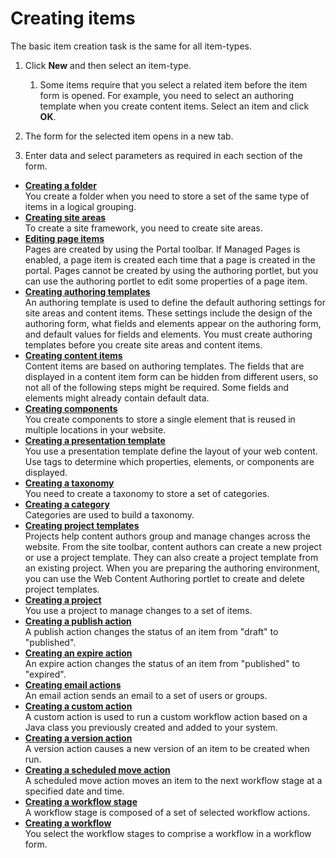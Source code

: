 # Creating items


The basic item creation task is the same for all item-types.

1.  Click **New** and then select an item-type.

    1.  Some items require that you select a related item before the item form is opened. For example, you need to select an authoring template when you create content items. Select an item and click **OK**.

2.  The form for the selected item opens in a new tab.

3.  Enter data and select parameters as required in each section of the form.


-   **[Creating a folder](wcm_dev_folders_creating.md)**  
You create a folder when you need to store a set of the same type of items in a logical grouping.
-   **[Creating site areas](wcm_dev_sites_items_creating.md)**  
To create a site framework, you need to create site areas.
-   **[Editing page items](../creating_items/editing_page_items/index.md)**  
Pages are created by using the Portal toolbar. If Managed Pages is enabled, a page item is created each time that a page is created in the portal. Pages cannot be created by using the authoring portlet, but you can use the authoring portlet to edit some properties of a page item.
-   **[Creating authoring templates](../creating_items/creating_authoring_templates/index.md)**  
An authoring template is used to define the default authoring settings for site areas and content items. These settings include the design of the authoring form, what fields and elements appear on the authoring form, and default values for fields and elements. You must create authoring templates before you create site areas and content items.
-   **[Creating content items](../creating_items/creating_content_items/index.md)**  
Content items are based on authoring templates. The fields that are displayed in a content item form can be hidden from different users, so not all of the following steps might be required. Some fields and elements might already contain default data.
-   **[Creating components](wcm_dev_component_creating.md)**  
You create components to store a single element that is reused in multiple locations in your website.
-   **[Creating a presentation template](wcm_dev_pres-temp.md)**  
You use a presentation template define the layout of your web content. Use tags to determine which properties, elements, or components are displayed.
-   **[Creating a taxonomy](wcm_dev_profiling_taxonomy_creating.md)**  
You need to create a taxonomy to store a set of categories.
-   **[Creating a category](wcm_dev_profiling_categories_creating.md)**  
Categories are used to build a taxonomy.
-   **[Creating project templates](../creating_items/creating_project_templates/index.md)**  
Projects help content authors group and manage changes across the website. From the site toolbar, content authors can create a new project or use a project template. They can also create a project template from an existing project. When you are preparing the authoring environment, you can use the Web Content Authoring portlet to create and delete project templates.
-   **[Creating a project](../creating_items/creating_project/index.md)**  
You use a project to manage changes to a set of items.
-   **[Creating a publish action](wcm_dev_workflows_creating_action_publish.md)**  
A publish action changes the status of an item from "draft" to "published".
-   **[Creating an expire action](wcm_dev_workflows_creating_action_expire.md)**  
An expire action changes the status of an item from "published" to "expired".
-   **[Creating email actions](../creating_items/creating_email_action/index.md)**  
An email action sends an email to a set of users or groups.
-   **[Creating a custom action](../creating_items/creating_custom_action/index.md)**  
A custom action is used to run a custom workflow action based on a Java class you previously created and added to your system.
-   **[Creating a version action](wcm_dev_workflows_creating_action_version.md)**  
A version action causes a new version of an item to be created when run.
-   **[Creating a scheduled move action](../creating_items/creating_scheduled_move_action/index.md)**  
A scheduled move action moves an item to the next workflow stage at a specified date and time.
-   **[Creating a workflow stage](../creating_items/creating_workflow_stage/index.md)**  
A workflow stage is composed of a set of selected workflow actions.
-   **[Creating a workflow](../creating_items/creating_workflow/index.md)**  
You select the workflow stages to comprise a workflow in a workflow form.


